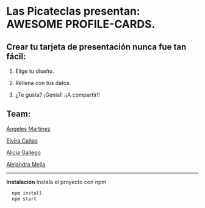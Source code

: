 # Las Picateclas presentan:  AWESOME PROFILE-CARDS.
## Crear tu tarjeta de presentación nunca fue tan fácil:
1. Elige tu diseño.


2. Rellena con tus datos.


3. ¿Te gusta? ¡Genial! ¡¡A compartir!!



## Team: 
[Ángeles Martínez](https://github.com/AngelesMB)

[Elvira Cañas](https://github.com/elvfira)

[Alicia Gallego](https://github.com/aliciaggz)

[Alejandra Mejía](https://github.com/AlejandraMejiaP)

____________

**Instalación**
Instala el proyecto con npm
```bash
  npm install
  npm start
```
